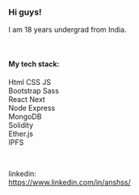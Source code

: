 ### Hi guys!
I am 18 years undergrad from India.

</br>

#### My tech stack:
Html
CSS
JS </br>
Bootstrap Sass </br>
React Next </br>
Node Express </br>
MongoDB </br>
Solidity </br>
Ether.js </br>
IPFS </br>

</br>

linkedin: </br>
https://www.linkedin.com/in/anshss/
